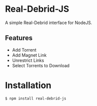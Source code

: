 # Real-Debrid-JS
A simple Real-Debrid interface for NodeJS.

## Features
- Add Torrent
- Add Magnet Link
- Unrestrict Links
- Select Torrents to Download

# Installation
```bash
$ npm install real-debrid-js
```